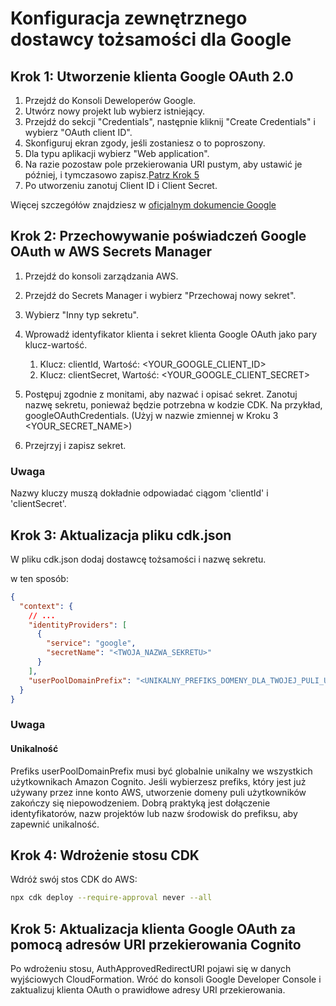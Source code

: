 # Konfiguracja zewnętrznego dostawcy tożsamości dla Google

## Krok 1: Utworzenie klienta Google OAuth 2.0

1. Przejdź do Konsoli Deweloperów Google.
2. Utwórz nowy projekt lub wybierz istniejący.
3. Przejdź do sekcji "Credentials", następnie kliknij "Create Credentials" i wybierz "OAuth client ID".
4. Skonfiguruj ekran zgody, jeśli zostaniesz o to poproszony.
5. Dla typu aplikacji wybierz "Web application".
6. Na razie pozostaw pole przekierowania URI pustym, aby ustawić je później, i tymczasowo zapisz.[Patrz Krok 5](#step-5-update-google-oauth-client-with-cognito-redirect-uris)
7. Po utworzeniu zanotuj Client ID i Client Secret.

Więcej szczegółów znajdziesz w [oficjalnym dokumencie Google](https://support.google.com/cloud/answer/6158849?hl=en)

## Krok 2: Przechowywanie poświadczeń Google OAuth w AWS Secrets Manager

1. Przejdź do konsoli zarządzania AWS.
2. Przejdź do Secrets Manager i wybierz "Przechowaj nowy sekret".
3. Wybierz "Inny typ sekretu".
4. Wprowadź identyfikator klienta i sekret klienta Google OAuth jako pary klucz-wartość.

   1. Klucz: clientId, Wartość: <YOUR_GOOGLE_CLIENT_ID>
   2. Klucz: clientSecret, Wartość: <YOUR_GOOGLE_CLIENT_SECRET>

5. Postępuj zgodnie z monitami, aby nazwać i opisać sekret. Zanotuj nazwę sekretu, ponieważ będzie potrzebna w kodzie CDK. Na przykład, googleOAuthCredentials. (Użyj w nazwie zmiennej w Kroku 3 <YOUR_SECRET_NAME>)
6. Przejrzyj i zapisz sekret.

### Uwaga

Nazwy kluczy muszą dokładnie odpowiadać ciągom 'clientId' i 'clientSecret'.

## Krok 3: Aktualizacja pliku cdk.json

W pliku cdk.json dodaj dostawcę tożsamości i nazwę sekretu.

w ten sposób:

```json
{
  "context": {
    // ...
    "identityProviders": [
      {
        "service": "google",
        "secretName": "<TWOJA_NAZWA_SEKRETU>"
      }
    ],
    "userPoolDomainPrefix": "<UNIKALNY_PREFIKS_DOMENY_DLA_TWOJEJ_PULI_UŻYTKOWNIKÓW>"
  }
}
```

### Uwaga

#### Unikalność

Prefiks userPoolDomainPrefix musi być globalnie unikalny we wszystkich użytkownikach Amazon Cognito. Jeśli wybierzesz prefiks, który jest już używany przez inne konto AWS, utworzenie domeny puli użytkowników zakończy się niepowodzeniem. Dobrą praktyką jest dołączenie identyfikatorów, nazw projektów lub nazw środowisk do prefiksu, aby zapewnić unikalność.

## Krok 4: Wdrożenie stosu CDK

Wdróż swój stos CDK do AWS:

```sh
npx cdk deploy --require-approval never --all
```

## Krok 5: Aktualizacja klienta Google OAuth za pomocą adresów URI przekierowania Cognito

Po wdrożeniu stosu, AuthApprovedRedirectURI pojawi się w danych wyjściowych CloudFormation. Wróć do konsoli Google Developer Console i zaktualizuj klienta OAuth o prawidłowe adresy URI przekierowania.